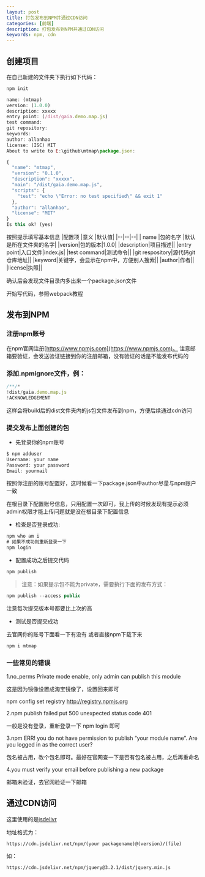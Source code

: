 ```yaml
---
layout: post
title: 打包发布到NPM并通过CDN访问
categories: [前端]
description: 打包发布到NPM并通过CDN访问
keywords: npm, cdn
---
```


## 创建项目

在自己新建的文件夹下执行如下代码：
```javascript
npm init
```
```javascript
name: (mtmap)
version: (1.0.0)
description: xxxxx
entry point: (/dist/gaia.demo.map.js)
test command:
git repository:
keywords:
author: allanhao
license: (ISC) MIT
About to write to E:\github\mtmap\package.json:

{
  "name": "mtmap",
  "version": "0.1.0",
  "description": "xxxxx",
  "main": "/dist/gaia.demo.map.js",
  "scripts": {
    "test": "echo \"Error: no test specified\" && exit 1"
  },
  "author": "allanhao",
  "license": "MIT"
}
Is this ok? (yes) 
```
按照提示填写基本信息
|配置项  |意义  |默认值|
|--|--|--|
| name |包的名字  |默认是所在文件夹的名字|
|version|包的版本|1.0.0|
|description|项目描述||
|entry point|入口文件|index.js|
|test command|测试命令||
|git respository|源代码git仓库地址||
|keyword|关键字，会显示在npm中，方便别人搜索||
|author|作者||
|license|执照||

确认后会发现文件目录内多出来一个package.json文件

开始写代码，参照webpack教程

## 发布到NPM

### 注册npm账号

在npm官网注册[https://www.npmjs.com](https://www.npmjs.com)。
注意邮箱要验证，会发送验证链接到你的注册邮箱，没有验证的话是不能发布代码的

### 添加.npmignore文件，例：
```javascript
/**/*
!dist/gaia.demo.map.js
!ACKNOWLEDGEMENT
```
这样会将build后的dist文件夹内的js包文件发布到npm，方便后续通过cdn访问

### 提交发布上面创建的包

* 先登录你的npm账号

```javascript
$ npm adduser    
Username: your name
Password: your password 
Email: yourmail
```

按照你注册的账号配置好，这时候看一下package.json中author尽量与npm账户一致

在根目录下配置账号信息，只用配置一次即可，我上传的时候发现有提示必须admin权限才能上传问题就是没在根目录下配置信息

* 检查是否登录成功:

```javascript
npm who am i
# 如果不成功则重新登录一下
npm login
```
* 配置成功之后提交代码

```javascript
npm publish
```
> 注意：如果提示包不能为private，需要执行下面的发布方式：

```javascript
npm publish --access public
```

注意每次提交版本号都要比上次的高

* 测试是否提交成功

去官网你的账号下面看一下有没有
或者直接npm下载下来
```javascript 
npm i mtmap
```

### 一些常见的错误
1.no_perms Private mode enable, only admin can publish this module

这是因为镜像设置成淘宝镜像了，设置回来即可

npm config set registry http://registry.npmjs.org
 

2.npm publish failed put 500 unexpected status code 401

  一般是没有登录，重新登录一下 npm login 即可

 

3.npm ERR! you do not have permission to publish “your module name”. Are you logged in as the correct user?

  包名被占用，改个包名即可。最好在官网查一下是否有包名被占用，之后再重命名

 

4.you must verify your email before publishing a new package

  邮箱未验证，去官网验证一下邮箱

## 通过CDN访问

这里使用的是[jsdelivr](https://www.jsdelivr.com/) 

地址格式为：
```
https://cdn.jsdelivr.net/npm/(your packagename)@(version)/(file)
```
如：
```
https://cdn.jsdelivr.net/npm/jquery@3.2.1/dist/jquery.min.js
```
